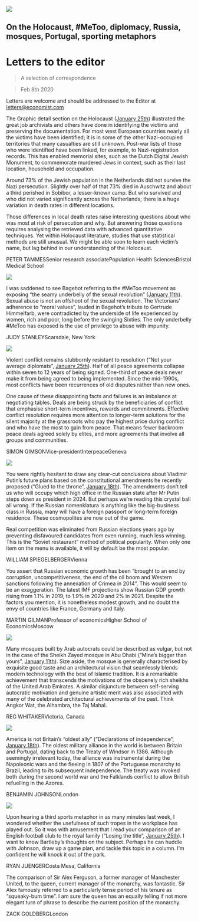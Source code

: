 ![](./images/20200125_GDP304_0.jpg)

## On the Holocaust, #MeToo, diplomacy, Russia, mosques, Portugal, sporting metaphors

# Letters to the editor

> A selection of correspondence

> Feb 8th 2020

Letters are welcome and should be addressed to the Editor at [letters@economist.com](https://www.economist.com/mailto:letters@economist.com)

The Graphic detail section on the Holocaust ([January 25th](https://www.economist.com//graphic-detail/2020/01/25/archivists-are-racing-to-identify-every-jewish-holocaust-victim)) illustrated the great job archivists and others have done in identifying the victims and preserving the documentation. For most west European countries nearly all the victims have been identified; it is in some of the other Nazi-occupied territories that many casualties are still unknown. Post-war lists of those who were identified have been linked, for example, to Nazi-registration records. This has enabled memorial sites, such as the Dutch Digital Jewish Monument, to commemorate murdered Jews in context, such as their last location, household and occupation.

Around 73% of the Jewish population in the Netherlands did not survive the Nazi persecution. Slightly over half of that 73% died in Auschwitz and about a third perished in Sobibor, a lesser-known camp. But who survived and who did not varied significantly across the Netherlands; there is a huge variation in death rates in different locations.

Those differences in local death rates raise interesting questions about who was most at risk of persecution and why. But answering those questions requires analysing the retrieved data with advanced quantitative techniques. Yet within Holocaust literature, studies that use statistical methods are still unusual. We might be able soon to learn each victim’s name, but lag behind in our understanding of the Holocaust.

PETER TAMMESSenior research associatePopulation Health SciencesBristol Medical School

![](./images/20200111_BRD000.jpg)

I was saddened to see Bagehot referring to the #MeToo movement as exposing “the seamy underbelly of the sexual revolution” ([January 11th](https://www.economist.com//britain/2020/01/11/gertrude-himmelfarb-and-the-politics-of-virtue)). Sexual abuse is not an offshoot of the sexual revolution. The Victorians’ adherence to “moral values”, lauded in Bagehot’s tribute to Gertrude Himmelfarb, were contradicted by the underside of life experienced by women, rich and poor, long before the swinging Sixties. The only underbelly #MeToo has exposed is the use of privilege to abuse with impunity.

JUDY STANLEYScarsdale, New York

![](./images/20200125_IRD001.jpg)

Violent conflict remains stubbornly resistant to resolution (“Not your average diplomats”, [January 25th](https://www.economist.com//international/2020/01/23/conflict-resolution-relies-increasingly-on-diplomatic-back-channels)). Half of all peace agreements collapse within seven to 12 years of being signed. One-third of peace deals never make it from being agreed to being implemented. Since the mid-1990s, most conflicts have been recurrences of old disputes rather than new ones.

One cause of these disappointing facts and failures is an imbalance at negotiating tables. Deals are being struck by the beneficiaries of conflict that emphasise short-term incentives, rewards and commitments. Effective conflict resolution requires more attention to longer-term solutions for the silent majority at the grassroots who pay the highest price during conflict and who have the most to gain from peace. That means fewer backroom peace deals agreed solely by elites, and more agreements that involve all groups and communities.

SIMON GIMSONVice-presidentInterpeaceGeneva

![](./images/20200118_LDP501_0.jpg)

You were rightly hesitant to draw any clear-cut conclusions about Vladimir Putin’s future plans based on the constitutional amendments he recently proposed (“Glued to the throne”, [January 18th](https://www.economist.com//leaders/2020/01/16/how-vladimir-putin-is-preparing-to-rule-for-ever)). The amendments don’t tell us who will occupy which high office in the Russian state after Mr Putin steps down as president in 2024. But perhaps we’re reading this crystal ball all wrong. If the Russian nomenklatura is anything like the big-business class in Russia, many will have a foreign passport or long-term foreign residence. These cosmopolites are now out of the game.

Real competition was eliminated from Russian elections years ago by preventing disfavoured candidates from even running, much less winning. This is the “Soviet restaurant” method of political popularity. When only one item on the menu is available, it will by default be the most popular.

WILLIAM SPIEGELBERGERVienna

You assert that Russian economic growth has been “brought to an end by corruption, uncompetitiveness, the end of the oil boom and Western sanctions following the annexation of Crimea in 2014”. This would seem to be an exaggeration. The latest IMF projections show Russian GDP growth rising from 1.1% in 2019, to 1.9% in 2020 and 2% in 2021. Despite the factors you mention, it is nonetheless modest growth, and no doubt the envy of countries like France, Germany and Italy.

MARTIN GILMANProfessor of economicsHigher School of EconomicsMoscow

![](./images/20200111_MAP001.jpg)

Many mosques built by Arab autocrats could be described as vulgar, but not in the case of the Sheikh Zayed mosque in Abu Dhabi (“Mine’s bigger than yours”, [January 11th](https://www.economist.com//middle-east-and-africa/2020/01/09/why-muslim-leaders-like-building-grand-mosques)). Size aside, the mosque is generally characterised by exquisite good taste and an architectural vision that seamlessly blends modern technology with the best of Islamic tradition. It is a remarkable achievement that transcends the motivations of the obscenely rich sheikhs of the United Arab Emirates. A similar disjuncture between self-serving autocratic motivation and genuine artistic merit was also associated with many of the celebrated architectural achievements of the past. Think Angkor Wat, the Alhambra, the Taj Mahal.

REG WHITAKERVictoria, Canada

![](./images/20200118_BRP001_0.jpg)

America is not Britain’s “oldest ally” (“Declarations of independence”, [January 18th](https://www.economist.com//britain/2020/01/16/johnson-trump-and-the-future-of-the-atlantic-alliance)). The oldest military alliance in the world is between Britain and Portugal, dating back to the Treaty of Windsor in 1386. Although seemingly irrelevant today, the alliance was instrumental during the Napoleonic wars and the fleeing in 1807 of the Portuguese monarchy to Brazil, leading to its subsequent independence. The treaty was invoked both during the second world war and the Falklands conflict to allow British refuelling in the Azores.

BENJAMIN JOHNSONLondon

![](./images/20200125_BRP001.jpg)

Upon hearing a third sports metaphor in as many minutes last week, I wondered whether the usefulness of such tropes in the workplace has played out. So it was with amusement that I read your comparison of an English football club to the royal family (“Losing the title”, [January 25th](https://www.economist.com//britain/2020/01/25/the-remarkable-similarities-between-queen-elizabeth-and-alex-ferguson)). I want to know Bartleby’s thoughts on the subject. Perhaps he can huddle with Johnson, draw up a game plan, and tackle this topic in a column. I’m confident he will knock it out of the park.

RYAN JUENGERCosta Mesa, California

The comparison of Sir Alex Ferguson, a former manager of Manchester United, to the queen, current manager of the monarchy, was fantastic. Sir Alex famously referred to a particularly tense period of his tenure as “squeaky-bum time”. I am sure the queen has an equally telling if not more elegant turn of phrase to describe the current position of the monarchy.

ZACK GOLDBERGLondon
